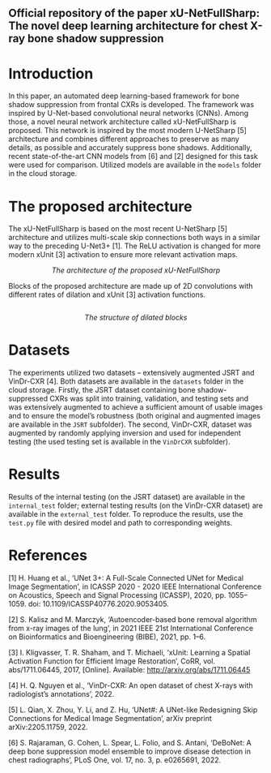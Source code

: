 ## Official repository of the paper xU-NetFullSharp: The novel deep learning architecture for chest X-ray bone shadow suppression

# Introduction
In this paper, an automated deep learning-based framework for bone shadow suppression from frontal CXRs is developed. The framework was inspired by U-Net-based convolutional neural networks (CNNs). 
Among those, a novel neural network architecture called xU-NetFullSharp is proposed. This network is inspired by the most modern U-NetSharp [5] architecture and combines different approaches to preserve as many details, as possible and accurately suppress bone shadows. 
Additionally, recent state-of-the-art CNN models from [6] and [2] designed for this task were used for comparison. Utilized models are available in the `models` folder in the cloud storage.

# The proposed architecture
The xU-NetFullSharp is based on the most recent U-NetSharp [5] architecture and utilizes multi-scale skip connections both ways in a similar way to the preceding U-Net3+ [1]. The ReLU activation is changed for more modern xUnit [3] activation to ensure more relevant activation maps.

<p align="center">
  <img src="https://github.com/xKev1n/xU-NetFullSharp/blob/main/images/models/xU-NetFS_EN.svg?raw=true" alt>
  <br>
  <em>The architecture of the proposed xU-NetFullSharp</em>
</p>

Blocks of the proposed architecture are made up of 2D convolutions with different rates of dilation and xUnit [3] activation functions.
<p align="center">
  <img src="https://github.com/xKev1n/xU-NetFullSharp/blob/main/images/models/DilatedBlockEN.svg?raw=true" alt>
</p>
<p align="center">
  <em>The structure of dilated blocks</em>
</p>

# Datasets
The experiments utilized two datasets – extensively augmented JSRT and VinDr-CXR [4]. Both datasets are available in the `datasets` folder in the cloud storage.
Firstly, the JSRT dataset containing bone shadow-suppressed CXRs was split into training, validation, and testing sets and was extensively augmented to achieve a sufficient amount of usable images and to ensure the model’s robustness (both original and augmented images are available in the `JSRT` subfolder).
The second, VinDr-CXR, dataset was augmented by randomly applying inversion and used for independent testing (the used testing set is available in the `VinDrCXR` subfolder). 

# Results
Results of the internal testing (on the JSRT dataset) are available in the `internal_test` folder; external testing results (on the VinDr-CXR dataset) are available in the `external_test` folder.
To reproduce the results, use the `test.py` file with desired model and path to corresponding weights.

# References
[1] H. Huang et al., ‘UNet 3+: A Full-Scale Connected UNet for Medical Image Segmentation’, in ICASSP 2020 - 2020 IEEE International Conference on Acoustics, Speech and Signal Processing (ICASSP), 2020, pp. 1055–1059. doi: 10.1109/ICASSP40776.2020.9053405.

[2]	S. Kalisz and M. Marczyk, ‘Autoencoder-based bone removal algorithm from x-ray images of the lung’, in 2021 IEEE 21st International Conference on Bioinformatics and Bioengineering (BIBE), 2021, pp. 1–6.

[3] I. Kligvasser, T. R. Shaham, and T. Michaeli, ‘xUnit: Learning a Spatial Activation Function for Efficient Image  Restoration’, CoRR, vol. abs/1711.06445, 2017, [Online]. Available: http://arxiv.org/abs/1711.06445

[4]	H. Q. Nguyen et al., ‘VinDr-CXR: An open dataset of chest X-rays with radiologist’s annotations’, 2022.

[5]	L. Qian, X. Zhou, Y. Li, and Z. Hu, ‘UNet#: A UNet-like Redesigning Skip Connections for Medical Image Segmentation’, arXiv preprint arXiv:2205.11759, 2022.

[6]	S. Rajaraman, G. Cohen, L. Spear, L. Folio, and S. Antani, ‘DeBoNet: A deep bone suppression model ensemble to improve disease detection in chest radiographs’, PLoS One, vol. 17, no. 3, p. e0265691, 2022.
